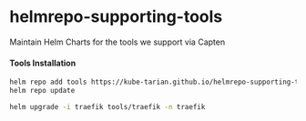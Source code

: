 # helmrepo-supporting-tools
Maintain Helm Charts for the tools we support via Capten


#### Tools Installation
```bash
helm repo add tools https://kube-tarian.github.io/helmrepo-supporting-tools
helm repo update

helm upgrade -i traefik tools/traefik -n traefik
```

